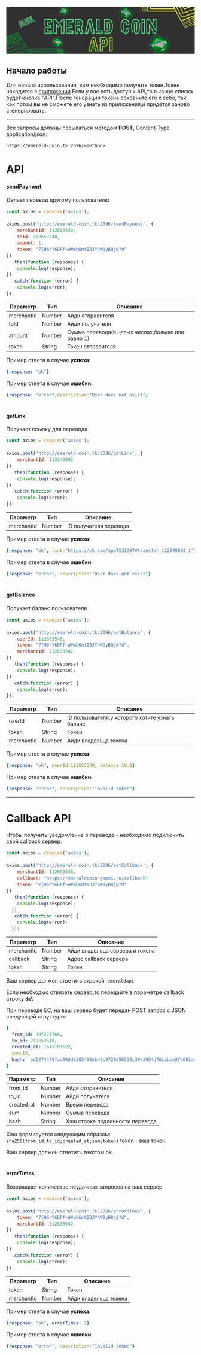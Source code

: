 ![](/api.jpg?raw=true)
## Начало работы
Для начала использования, вам необходимо получить токен.Токен находится в [приложении](https://vk.com/app7531387).Если у вас есть доступ к API,то в конце списка будет кнопка "API".После генерации токена сохраните его к себе, так как потом вы не сможете его узнать из приложения,и придётся заново сгенерировать.

---

Все запросы должны посылаться методом **POST**, Content-Type application/json:

```
https://emereld-coin.tk:2096/<method>
```  



# API
#### **sendPayment**
Делает перевод другому пользователю

```js
const axios = require('axios');

axios.post('http://emereld-coin.tk:2096/sendPayment', {
    merchantId: 112653548,
    toId: 212653548,
    amount: 1,
    token: "7{H6rY6DPf~W#mb6mtI3JY4W9yB8j@?d"
})
  .then(function (response) {
    console.log(response);
})
  .catch(function (error) {
    console.log(error);
});
```

|Параметр|Тип|Описание|
|-|-|-|
|merchantId|Number|Айди отправителя|
|toId|Number|Айди получателя|
|amount|Number|Сумма перевода(в целых числах,больше или равно 1)|
|token|String|Токен отправителя|

Пример ответа в случае **успеха**:
```yaml
{response: "ok"}
```
Пример ответа в случае **ошибки**:
```yaml
{response: "error",description:"User does not exist"}
```
#
#### **getLink**
Получает ссылку для перевода

```js
const axios = require('axios');

axios.post('http://emereld-coin.tk:2096/getLink', {
    merchantId: 112349092
})
  .then(function (response) {
    console.log(response);
})
  .catch(function (error) {
    console.log(error);
});
```

|Параметр|Тип|Описание|
|-|-|-|
|merchantId|Number|ID получателя перевода|

Пример ответа в случае **успеха**:
```yaml
{response: "ok", link:"https://vk.com/app7531387#transfer_112349092_1"}
```
Пример ответа в случае **ошибки**:
```yaml
{response: "error", description:"User does not exist"}
```
#
#### **getBalance**
Получает баланс пользователя

```js
const axios = require('axios');

axios.post('http://emereld-coin.tk:2096/getBalance', {
    userId: 112653548,
    token: "7{H6rY6DPf~W#mb6mtI3JY4W9yB8j@?d",
    merchantId: 212633542
})
  .then(function (response) {
    console.log(response);
})
  .catch(function (error) {
    console.log(error);
});
```

|Параметр|Тип|Описание|
|-|-|-|
|userId|Number|ID пользователя,у которого хотите узнать баланс|
|token|String|Токен|
|merchantId|Number|Айди владельца токена|

Пример ответа в случае **успеха**:
```yaml
{response: "ok", userId:112653548, balance:10.1}
```
Пример ответа в случае **ошибки**:
```yaml
{response: "error", description:"Invalid token"}
```

---

# Callback API

Чтобы получить уведомление о переводе - необходимо подключить свой callback сервер.
```js
const axios = require('axios');

axios.post('http://emereld-coin.tk:2096/setCallback', {
    merchantId: 112653548,
    callback: "https://emeraldcoin-games.ru/callback"
    token: "7{H6rY6DPf~W#mb6mtI3JY4W9yB8j@?d"
})
  .then(function (response) {
    console.log(response);
  })
  .catch(function (error) {
    console.log(error);
  });
```

|Параметр|Тип|Описание|
|-|-|-|
|merchantId|Number|Айди владельца сервера и токена|
|callback|String|Адрес callback сервера|
|token|String|Токен|

Ваш сервер должен ответить строкой: ```emeraldapi```

Если необходмо отвязать сервер,то передайте в параметре callback строку **```del```**

При переводе EC, на ваш сервер будет передан POST запрос с JSON следующей структуры:

```yaml
{ 
  from_id: 497273766,
  to_id: 212653548,
  created_at: 1612101622,
  sum:12,
  hash: 'ad22744f6faa99dd8305430eb42c9728d5b539c39e3954d761bbbe97d681ac45' 
}
```
|Параметр|Тип|Описание|
|-|-|-|
|from_id|Number|Айди отправителя|
|to_id|Number|Айди получателя|
|created_at|Number|Время перевода|
|sum|Number|Сумма перевода|
|hash|String|Хэш строка подлинности перевода|

Хэш формируется следующим образом:
```sha256(from_id;to_id;created_at;sum;token)```
token - ваш токен

Ваш сервер должен ответить текстом ok.

#
#### **errorTimes**
Возвращает количество неудачных запросов на ваш сервер

```js
const axios = require('axios');

axios.post('http://emereld-coin.tk:2096/errorTimes', {
    token: "7{H6rY6DPf~W#mb6mtI3JY4W9yB8j@?d",
    merchantId: 212633542
})
  .then(function (response) {
    console.log(response);
})
  .catch(function (error) {
    console.log(error);
});
```

|Параметр|Тип|Описание|
|-|-|-|
|token|String|Токен|
|merchantId|Number|Айди владельца токена|

Пример ответа в случае **успеха**:
```yaml
{response: "ok", errorTimes: 3}
```
Пример ответа в случае **ошибки**:
```yaml
{response: "error", description:"Invalid token"}
```
